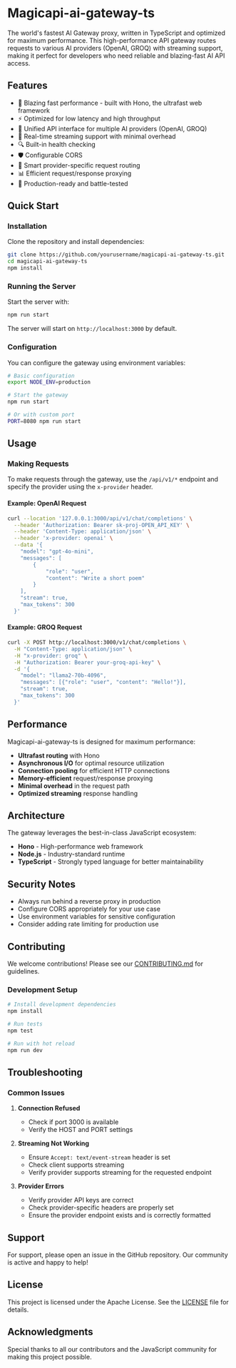 # Magicapi-ai-gateway-ts

The world's fastest AI Gateway proxy, written in TypeScript and optimized for maximum performance. This high-performance API gateway routes requests to various AI providers (OpenAI, GROQ) with streaming support, making it perfect for developers who need reliable and blazing-fast AI API access.

## Features

- 🚀 Blazing fast performance - built with Hono, the ultrafast web framework
- ⚡ Optimized for low latency and high throughput
- 🔄 Unified API interface for multiple AI providers (OpenAI, GROQ)
- 📡 Real-time streaming support with minimal overhead
- 🔍 Built-in health checking
- 🛡️ Configurable CORS
- 🔀 Smart provider-specific request routing
- 📊 Efficient request/response proxying
- 💪 Production-ready and battle-tested

## Quick Start

### Installation

Clone the repository and install dependencies:

````bash
git clone https://github.com/yourusername/magicapi-ai-gateway-ts.git
cd magicapi-ai-gateway-ts
npm install
````

### Running the Server

Start the server with:

````bash
npm run start
````

The server will start on `http://localhost:3000` by default.

### Configuration

You can configure the gateway using environment variables:

````bash
# Basic configuration
export NODE_ENV=production

# Start the gateway
npm run start

# Or with custom port
PORT=8080 npm run start
````

## Usage

### Making Requests

To make requests through the gateway, use the `/api/v1/*` endpoint and specify the provider using the `x-provider` header.

#### Example: OpenAI Request

````bash
curl --location '127.0.0.1:3000/api/v1/chat/completions' \
  --header 'Authorization: Bearer sk-proj-OPEN_API_KEY' \
  --header 'Content-Type: application/json' \
  --header 'x-provider: openai' \
  --data '{
    "model": "gpt-4o-mini",
    "messages": [
        {
            "role": "user",
            "content": "Write a short poem"
        }
    ],
    "stream": true,
    "max_tokens": 300
  }'
````

#### Example: GROQ Request

````bash
curl -X POST http://localhost:3000/v1/chat/completions \
  -H "Content-Type: application/json" \
  -H "x-provider: groq" \
  -H "Authorization: Bearer your-groq-api-key" \
  -d '{
    "model": "llama2-70b-4096",
    "messages": [{"role": "user", "content": "Hello!"}],
    "stream": true,
    "max_tokens": 300
  }'
````

## Performance

Magicapi-ai-gateway-ts is designed for maximum performance:

- **Ultrafast routing** with Hono
- **Asynchronous I/O** for optimal resource utilization
- **Connection pooling** for efficient HTTP connections
- **Memory-efficient** request/response proxying
- **Minimal overhead** in the request path
- **Optimized streaming** response handling

## Architecture

The gateway leverages the best-in-class JavaScript ecosystem:

- **Hono** - High-performance web framework
- **Node.js** - Industry-standard runtime
- **TypeScript** - Strongly typed language for better maintainability

## Security Notes

- Always run behind a reverse proxy in production
- Configure CORS appropriately for your use case
- Use environment variables for sensitive configuration
- Consider adding rate limiting for production use

## Contributing

We welcome contributions! Please see our [CONTRIBUTING.md](CONTRIBUTING.md) for guidelines.

### Development Setup

````bash
# Install development dependencies
npm install

# Run tests
npm test

# Run with hot reload
npm run dev
````

## Troubleshooting

### Common Issues

1. **Connection Refused**
   - Check if port 3000 is available
   - Verify the HOST and PORT settings

2. **Streaming Not Working**
   - Ensure `Accept: text/event-stream` header is set
   - Check client supports streaming
   - Verify provider supports streaming for the requested endpoint

3. **Provider Errors**
   - Verify provider API keys are correct
   - Check provider-specific headers are properly set
   - Ensure the provider endpoint exists and is correctly formatted

## Support

For support, please open an issue in the GitHub repository. Our community is active and happy to help!

## License

This project is licensed under the Apache License. See the [LICENSE](LICENSE) file for details.

## Acknowledgments

Special thanks to all our contributors and the JavaScript community for making this project possible.